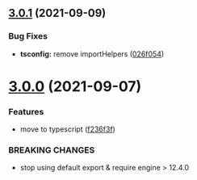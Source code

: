 ## [3.0.1](https://github.com/Sagacify/sqs-move/compare/v3.0.0...v3.0.1) (2021-09-09)


### Bug Fixes

* **tsconfig:** remove importHelpers ([026f054](https://github.com/Sagacify/sqs-move/commit/026f0546eb2badc81bb944acd56a3d19d87e0468))

# [3.0.0](https://github.com/Sagacify/sqs-move/compare/v2.2.0...v3.0.0) (2021-09-07)


### Features

* move to typescript ([f236f3f](https://github.com/Sagacify/sqs-move/commit/f236f3fbe1e0a873f0995f899053fba1c6242f03))


### BREAKING CHANGES

* stop using default export & require engine > 12.4.0

